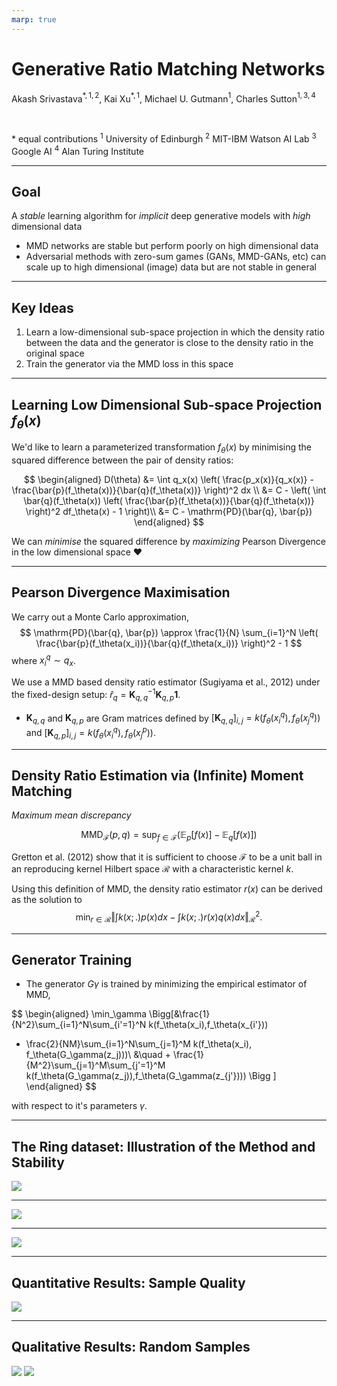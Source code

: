 ```yaml
---
marp: true
---
```


# **G**enerative **Ra**tio **M**atching Networks

Akash Srivastava$^{\ast,1,2}$, Kai Xu$^{\ast,1}$, Michael U. Gutmann$^{1}$, Charles Sutton$^{1,3,4}$

<br>

$\ast$ equal contributions
$^1$ University of Edinburgh $^2$ MIT-IBM Watson AI Lab $^3$ Google AI $^4$ Alan Turing Institute

---

## Goal

A *stable* learning algorithm for *implicit* deep generative models with *high* dimensional data

- MMD networks are stable but perform poorly on high dimensional data
- Adversarial methods with zero-sum games (GANs, MMD-GANs, etc) can scale up to high dimensional (image) data but are not stable in general

---

## Key Ideas

1. Learn a low-dimensional sub-space projection in which the density ratio between the data and the generator is close to the density ratio in the original space
2. Train the generator via the MMD loss in this space

---

## Learning Low Dimensional Sub-space Projection $f_\theta(x)$

We'd like to learn a parameterized transformation $f_\theta(x)$ by minimising the squared difference between the pair of density ratios:

$$
\begin{aligned}
D(\theta) 
&= \int q_x(x) \left( \frac{p_x(x)}{q_x(x)} - \frac{\bar{p}(f_\theta(x))}{\bar{q}(f_\theta(x))} \right)^2 dx \\
&= C -  \left( \int \bar{q}(f_\theta(x)) \left( \frac{\bar{p}(f_\theta(x))}{\bar{q}(f_\theta(x))} \right)^2 df_\theta(x) - 1 \right)\\ 
&= C - \mathrm{PD}(\bar{q}, \bar{p})
\end{aligned}
$$

We can *minimise* the squared difference by *maximizing* Pearson Divergence in the low dimensional space :heart:

---

## Pearson Divergence Maximisation

We carry out a Monte Carlo approximation,
$$
\mathrm{PD}(\bar{q}, \bar{p}) \approx \frac{1}{N} \sum_{i=1}^N \left( \frac{\bar{p}(f_\theta(x_i))}{\bar{q}(f_\theta(x_i))} \right)^2 - 1 
$$
where $x^q_i \sim q_x$.

<!-- For this to work, we need an estimator of the density ratio. -->
<!-- - We only need density ratios $\frac{\bar{p}(f_\theta(x))}{\bar{q}(f_\theta(x))}$ for a set of samples from $q$ during MC. -->
We use a MMD based density ratio estimator (Sugiyama et al., 2012) under the fixed-design setup: $\hat{r}_q = \mathbf{K}^{-1}_{q,q} \mathbf{K}_{q,p}\mathbf{1}$.
- $\mathbf{K}_{q,q}$ and $\mathbf{K}_{q,p}$ are Gram matrices defined by $[\mathbf{K}_{q,q}]_{i,j} = k(f_\theta(x^q_i),f_\theta(x^q_j))$ and $[\mathbf{K}_{q,p}]_{i,j} = k(f_\theta(x^q_i),f_\theta(x^p_j)).$
<!-- - Train the generator via the MMD loss -->
<!-- - Shared Gram matrix between density ratio estimation and generator training
- Simultaneous training of the transform function and the generator -->

---

## Density Ratio Estimation via (Infinite) Moment Matching

*Maximum mean discrepancy*

$$
\textrm{MMD}_{\mathcal{F}}(p,q) = \sup_{f\in\mathcal{F}} \left(\mathbb{E}_p \lbrack f(x) \rbrack - \mathbb{E}_q \lbrack f(x) \rbrack \right)
$$

Gretton et al. (2012) show that it is sufficient to choose $\mathcal{F}$ to be a unit ball in an reproducing kernel Hilbert space $\mathcal{R}$ with a characteristic kernel $k$.

<!-- $$
\hat{\textmd{MMD}}^2_\mathcal{R}(p,q) =
\frac{1}{N^2}\sum_{i=1}^N\sum_{i'=1}^N k(x_i,x_{i'}) 
- \frac{2}{NM}\sum_{i=1}^N\sum_{j=1}^M  k(x_i, y_j)
 + \frac{1}{M^2}\sum_{j=1}^M\sum_{j'=1}^M k(y_j,y_{j'})
$$ -->
Using this definition of MMD, the density ratio estimator $r(x)$ can be derived as the solution to
$$
\min_{r\in\mathcal{R}} \bigg \Vert \int k(x; .)p(x) dx - \int k(x; .)r(x)q(x) dx \bigg \Vert_{\mathcal{R}}^2.
$$

---

## Generator Training

- The generator $G\gamma$ is trained by minimizing the empirical estimator of MMD, 

$$
\begin{aligned}
\min_\gamma \Bigg[&\frac{1}{N^2}\sum_{i=1}^N\sum_{i'=1}^N k(f_\theta(x_i),f_\theta(x_{i'})) 
- \frac{2}{NM}\sum_{i=1}^N\sum_{j=1}^M  k(f_\theta(x_i), f_\theta(G_\gamma(z_j)))\\
&\quad + \frac{1}{M^2}\sum_{j=1}^M\sum_{j'=1}^M k(f_\theta(G_\gamma(z_j)),f_\theta(G_\gamma(z_{j'}))) \Bigg ]
\end{aligned}
$$

with respect to it's parameters $\gamma$.

---
## The Ring dataset: Illustration of the Method and Stability

![](syn_0.png)

---

![](syn_1.png)

---

![](syn_2.png)

---

## Quantitative Results: Sample Quality

![](table_image.png)

---
## Qualitative Results: Random Samples

![](cifar10.png) ![](celeba.png)